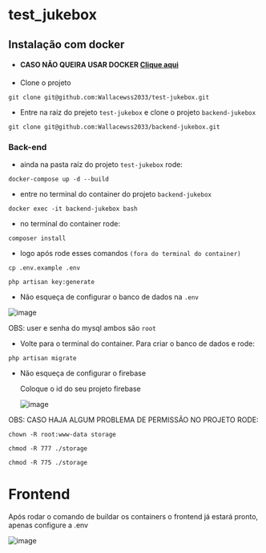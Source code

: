 # test_jukebox


## Instalação com docker 

 - #### CASO NÃO QUEIRA USAR DOCKER [Clique aqui](https://github.com/Wallacewss2033/backend-jukebox)

- Clone o projeto
```
git clone git@github.com:Wallacewss2033/test-jukebox.git
```
- Entre na raiz do prejeto ```test-jukebox``` e clone o projeto ```backend-jukebox```
```
git clone git@github.com:Wallacewss2033/backend-jukebox.git
```

### Back-end
- ainda na pasta raíz do projeto ```test-jukebox``` rode:
```
docker-compose up -d --build
```
- entre no terminal do container do projeto ```backend-jukebox``` 
 ```
 docker exec -it backend-jukebox bash
 ```
- no terminal do container rode:

```
composer install
```
- logo após rode esses comandos ```(fora do terminal do container)```
```
cp .env.example .env
```
```
php artisan key:generate
```

- Não esqueça de configurar o banco de dados na ``` .env ```
  
![image](https://github.com/Wallacewss2033/fullstack-challenge-20231205/assets/39920409/ec726dce-7762-4c68-b66c-668698afad41)

OBS: user e senha do mysql ambos são ```root```

- Volte para o terminal do container. Para criar o banco de dados e rode:
```
php artisan migrate
```

- Não esqueça de configurar o firebase

    Coloque o id do seu projeto firebase
    
    ![image](https://github.com/Wallacewss2033/test_jukebox/assets/39920409/846211a3-239b-4fcb-84cb-a5cc9f863c0d)



OBS: CASO HAJA ALGUM PROBLEMA DE PERMISSÃO NO PROJETO RODE:

```
chown -R root:www-data storage
```
```
chmod -R 777 ./storage
```
```
chmod -R 775 ./storage
```

    
# Frontend

Após rodar o comando de buildar os containers o frontend já estará pronto, apenas configure a .env 

![image](https://github.com/Wallacewss2033/test_jukebox/assets/39920409/0719bc2c-47bb-4672-932c-6d663d31d0e1)
